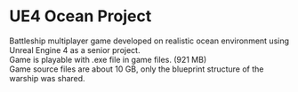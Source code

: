 # UE4 Ocean Project
Battleship multiplayer game developed on realistic ocean environment using Unreal Engine 4 as a senior project.\
Game is playable with .exe file in game files. (921 MB)\
Game source files are about 10 GB, only the blueprint structure of the warship was shared.
